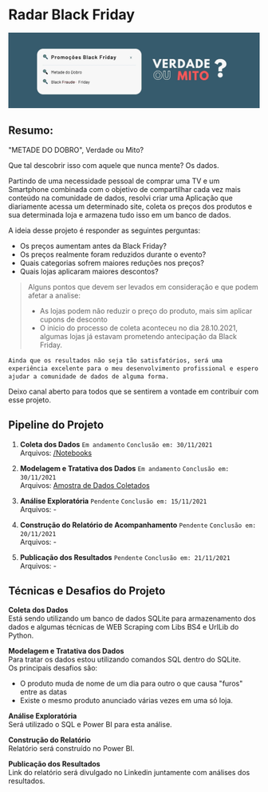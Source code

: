# Radar Black Friday

![](bin/imgs/capa.jpg)


## Resumo:
<p>
"METADE DO DOBRO", Verdade ou Mito? <br>

Que tal descobrir isso com aquele que nunca mente? Os dados. <br>

Partindo de uma necessidade pessoal de comprar uma TV e um Smartphone combinada com o objetivo de compartilhar cada vez mais conteúdo na comunidade de dados, resolvi criar uma Aplicação que diariamente acessa um determinado site, coleta os preços dos produtos e sua determinada loja e armazena tudo isso em um banco de dados. 

</p>

A ideia desse projeto é responder as seguintes perguntas:
* Os preços aumentam antes da Black Friday?
* Os preços realmente foram reduzidos durante o evento? 
* Quais categorias sofrem maiores reduções nos preços? 
* Quais lojas aplicaram maiores descontos? 

>Alguns pontos que devem ser levados em consideração e que podem afetar a analise:
>* As lojas podem não reduzir o preço do produto, mais sim aplicar cupons de desconto
>* O inicio do processo de coleta aconteceu no dia 28.10.2021, algumas lojas já estavam prometendo antecipação da Black Friday.

```
Ainda que os resultados não seja tão satisfatórios, será uma experiência excelente para o meu desenvolvimento profissional e espero ajudar a comunidade de dados de alguma forma.
```

Deixo canal aberto para todos que se sentirem a vontade em contribuir com esse projeto.


## Pipeline do Projeto

1. **Coleta dos Dados** ```Em andamento``` ```Conclusão em: 30/11/2021```<br>
   Arquivos: [/Notebooks](/Notebooks)
   
2. **Modelagem e Tratativa dos Dados** ```Em andamento``` ```Conclusão em: 30/11/2021```<br>
   Arquivos: [Amostra de Dados Coletados](amostra_dados.zip)
   
3. **Análise Exploratória** ```Pendente``` ```Conclusão em: 15/11/2021```<br>
   Arquivos: -
   
4. **Construção do Relatório de Acompanhamento** ```Pendente``` ```Conclusão em: 20/11/2021```<br>
   Arquivos: -
   
5. **Publicação dos Resultados** ```Pendente``` ```Conclusão em: 21/11/2021```<br>
   Arquivos: -


## Técnicas e Desafios do Projeto

**Coleta dos Dados**<br>
Está sendo utilizando um banco de dados SQLite para armazenamento dos dados e algumas técnicas de WEB Scraping com Libs BS4 e UrlLib do Python. 
<br>

**Modelagem e Tratativa dos Dados**<br>
Para tratar os dados estou utilizando comandos SQL dentro do SQLite.<br>
Os principais desafios são:
* O produto muda de nome de um dia para outro o que causa "furos" entre as datas
* Existe o mesmo produto anunciado várias vezes em uma só loja. 

**Análise Exploratória**<br>
Será utilizado o SQL e Power BI para esta análise.<br>

**Construção do Relatório**<br>
Relatório será construído no Power BI.<br>

**Publicação dos Resultados**<br>
Link do relatório será divulgado no Linkedin juntamente com análises dos resultados.<br>



